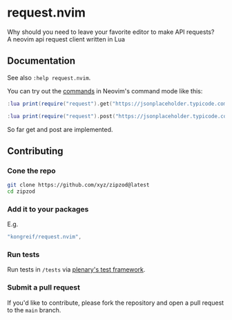# request.nvim
Why should you need to leave your favorite editor to make API requests?  
A neovim api request client written in Lua

## Documentation
See also `:help request.nvim`.

You can try out the [commands](https://github.com/kongreif/request.nvim/blob/main/lua/request/commands.lua) in Neovim's command mode like this:
```lua
:lua print(require("request").get("https://jsonplaceholder.typicode.com/posts/1"))

:lua print(require("request").post("https://jsonplaceholder.typicode.com/posts", { userId = 1, title = 'foo', body = 'bar' }))
```

So far get and post are implemented.

## Contributing
### Cone the repo
```bash
git clone https://github.com/xyz/zipzod@latest
cd zipzod
```
### Add it to your packages
E.g.
```lua
"kongreif/request.nvim",
```
###  Run tests
Run tests in `/tests` via [plenary's test framework](https://github.com/nvim-lua/plenary.nvim/blob/master/TESTS_README.md).
### Submit a pull request
If you'd like to contribute, please fork the repository and open a pull request to the `main` branch.
